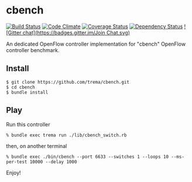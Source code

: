 cbench
======
[![Build Status](http://img.shields.io/travis/trema/cbench/develop.svg?style=flat)][travis]
[![Code Climate](http://img.shields.io/codeclimate/github/trema/cbench.svg?style=flat)][codeclimate]
[![Coverage Status](http://img.shields.io/coveralls/trema/cbench/develop.svg?style=flat)][coveralls]
[![Dependency Status](http://img.shields.io/gemnasium/trema/cbench.svg?style=flat)][gemnasium]
[![Gitter chat](https://badges.gitter.im/Join Chat.svg)][gitter]

An dedicated OpenFlow controller implementation for "cbench" OpenFlow
controller benchmark.

[travis]: http://travis-ci.org/trema/cbench
[codeclimate]: https://codeclimate.com/github/trema/cbench
[coveralls]: https://coveralls.io/r/trema/cbench
[gemnasium]: https://gemnasium.com/trema/cbench
[gitter]: https://gitter.im/trema/cbench

Install
-------

```
$ git clone https://github.com/trema/cbench.git
$ cd cbench
$ bundle install
```


Play
----

Run this controller

```
% bundle exec trema run ./lib/cbench_switch.rb
```

then, on another terminal

```
% bundle exec ./bin/cbench --port 6633 --switches 1 --loops 10 --ms-per-test 10000 --delay 1000
```

Enjoy!

